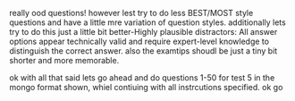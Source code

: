 really ood questions! however lest try to do less BEST/MOST style questions and have a little mre variation of question styles. additionally lets try to do this just  a little bit better-Highly plausible distractors: All answer options appear technically valid and require expert-level knowledge to distinguish the correct answer. also the examtips shoudl be just a tiny bit shorter and more memorable.

ok with all that said lets go ahead and do questions 1-50 for test 5 in the mongo format shown, whiel contiuing with all instrcutions specified. ok go
